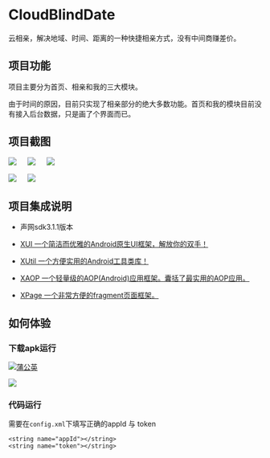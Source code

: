# CloudBlindDate

云相亲，解决地域、时间、距离的一种快捷相亲方式，没有中间商赚差价。

## 项目功能

项目主要分为首页、相亲和我的三大模块。

由于时间的原因，目前只实现了相亲部分的绝大多数功能。首页和我的模块目前没有接入后台数据，只是画了个界面而已。

## 项目截图

![](./art/1.png) &emsp; ![](./art/2.png) &emsp; ![](./art/3.png) &emsp;

![](./art/4.png) &emsp; ![](./art/5.png) &emsp;

## 项目集成说明

* 声网sdk3.1.1版本

* [XUI 一个简洁而优雅的Android原生UI框架，解放你的双手！](https://github.com/xuexiangjys/XUI)

* [XUtil 一个方便实用的Android工具类库！](https://github.com/xuexiangjys/XUtil)

* [XAOP 一个轻量级的AOP(Android)应用框架。囊括了最实用的AOP应用。](https://github.com/xuexiangjys/XAOP)

* [XPage 一个非常方便的fragment页面框架。](https://github.com/xuexiangjys/XPage)

## 如何体验

### 下载apk运行

[![蒲公英](https://img.shields.io/badge/downloads-蒲公英-blue.svg)](https://www.pgyer.com/U3Kw)

![](./art/pgy.png)

### 代码运行

需要在`config.xml`下填写正确的appId 与 token
```
<string name="appId"></string>
<string name="token"></string>
```





